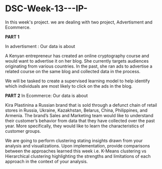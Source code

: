 # DSC-Week-13---IP-




In this week's project. we are dealing  with two project, Advertisment and Ecommerce. 


**PART 1** 

In advertisment : Our data is about 

A Kenyan entrepreneur has created an online cryptography course and would want to advertise it on her blog. She currently targets audiences originating from various countries. In the past, she ran ads to advertise a related course on the same blog and collected data in the process.



We will be tasked to create a supervised learning model to help identify which individuals are most likely to click on the ads in the blog. 




**PART 2**
In Ecommerce: Our data is about 

Kira Plastinina a Russian brand that is sold through a defunct chain of retail stores in Russia, Ukraine, Kazakhstan, Belarus, China, Philippines, and Armenia. The brand’s Sales and Marketing team would like to understand their customer’s behavior from data that they have collected over the past year. More specifically, they would like to learn the characteristics of customer groups.

We are going to perform clustering stating insights drawn from your analysis and visualizations.
Upon implementation, provide comparisons between the approaches learned this week i.e. K-Means clustering vs Hierarchical clustering highlighting the strengths and limitations of each approach in the context of your analysis. 
